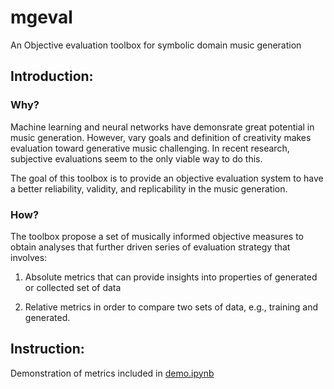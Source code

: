 # mgeval

An Objective evaluation toolbox for symbolic domain music generation

## Introduction:

### Why?
Machine learning and neural networks have demonsrate great potential in music generation. However, vary goals and definition of creativity makes evaluation toward generative music challenging. In recent research, subjective evaluations seem to the only viable way to do this.

The goal of this toolbox is to provide an objective evaluation system to have a better reliability, validity, and replicability in the music generation.

### How?

The toolbox propose a set of musically informed objective measures to obtain analyses that further driven series of evaluation strategy that involves:

1. Absolute metrics that can provide insights into properties of generated or collected set of data
 
2. Relative metrics in order to compare two sets of data, e.g., training and generated.

## Instruction:

Demonstration of metrics included in [demo.ipynb](https://github.com/RichardYang40148/mgeval/commits?author=RichardYang40148)
